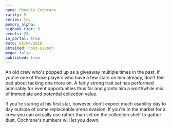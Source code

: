 ```yaml
---
name: Phoenix Cochrane
rarity: 5
series: tng
memory_alpha:
bigbook_tier: 9
events: 23
in_portal: true
date: 05/04/2016
obtained: Post-Launch
mega: false
published: true
---
```


An old crew who's popped up as a giveaway multiple times in the past, if you're one of those players who have a few stars on him already, don't feel bad about tacking one more on. A fairly strong trait set has performed admirably for event opportunities thus far and grants him a worthwhile mix of immediate and potential collection value.

If you're staring at his first star, however, don't expect much usability day to day outside of some replaceable arena evasion. If you're in the market for a crew you can actually use rather than set on the collection shelf to gather dust, Cochrane's numbers will let you down.
